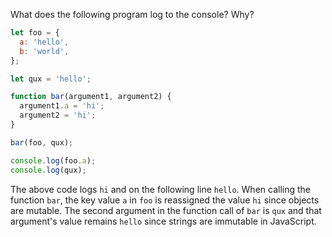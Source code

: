 What does the following program log to the console? Why?

```js
let foo = {
  a: 'hello',
  b: 'world',
};

let qux = 'hello';

function bar(argument1, argument2) {
  argument1.a = 'hi';
  argument2 = 'hi';
}

bar(foo, qux);

console.log(foo.a);
console.log(qux);
```

The above code logs `hi` and on the following line `hello`.  When calling the function `bar`, the key value `a` in `foo`  is reassigned the value `hi` since objects are mutable.  The second argument in the function call of `bar` is  `qux` and that argument's value remains `hello` since  strings are immutable in JavaScript.

